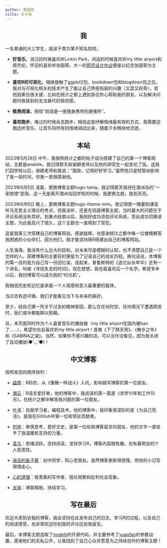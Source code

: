 ```yaml
---
author: 黄国政
title: 关于我
---
```


<style>
h2, h3 {
  text-align: center;
  font-weight: bold;
}
</style>

## 我

一名普通的大三学生，就读于南方某不知名院校。  

 * **好音乐**。消沉的时候喜欢听Linkin Park，闲适的时候喜欢听my little airport和周杰伦，怀旧的喜欢听张国荣。大一的[网页设计作业](https://Leslie-Cheung.netlify.app)便是以纪念张国荣为主题。
  
 * **喜欢R的可视化**。相继接触了ggplot2包、bookdown包和blogdown包之后，我对与可视化相关的技术产生了能让自己熬夜捣鼓的兴趣（又菜又好奇）。其他因素也很关键，比如在统计之都上遇到各位热心帮助我的朋友，以及解决问题时收获到的无法替代的愉悦感。
  
 * **敬畏阅读**。相信“阅读是一座随身携带的避难所”。
  
 * **喜欢跑步**。难过的时候会去跑步，相信这是纾解情绪最有效的方式。我需要边跑边听音乐，让音乐将所有的情绪调动出来，随着汗水畅快地流逝。  

## 本站

2023年5月28日 中午，我按照统计之都的帖子成功搭建了自己的第一个博客网站，主题是anatole。我记得那天和谢颖老师以及他的研究生一起去吃了饭。送我们回学校以后，谢颖老师和我说：“国政，记得好好学习。”虽然他只是短暂地影响了我一段时间，但我一直很感谢他。

2023年6月5日 凌晨，更换博客主题hugo-tania。我记得那天我待在涠洲岛的“一家旅馆”民宿。这一天是离开涠洲岛回学校的时候，我更换主题，直到天亮。

2023年6月6日 晚上，更换博客主题hugo-theme-mini。我记得那一晚要到课室听马克思主义理论的考点，但我没听，还是在捣鼓博客主题，当时最大的问题在于评论系统没有弄好。划重点结束以后，我刚好成功添加评论系统，至此成功切换该主题，为此我高兴了很久，这个主题也一直用到了现在。

这是我第三次搭建自己的博客网站。感谢益辉，也感谢统计之都中每一位慷慨解答我困惑的小伙伴们，因为他们，我才能坚持用R搭建出自己的博客网站。

人生海海，我没有什么远大的目标，对未来尽是模糊的认知，也不清楚自己是一个怎样的人。搭建博客的主要目的便是为了记录自己的成长历程。换句话说，本博客的第一目的是为自己写一份回忆录。说起来，普鲁斯特的《追忆似水年华》还有一个译名，叫做《寻找失去的时间》。现在想想，我也蛮喜欢后一个名字。希望多年以后，我的博客可以成为我的“时光机”。

我相信历史和记忆是承载一个人情感和意义最重要的载体。

当过去有迹可循，我们才能看见当下与未来的美好。

至少，给自己建一所关于过去的精神家园，那么在任何时空、任何境况下遭遇困苦时，我们或许都能聊以慰藉。

另，本页面同时作为个人喜爱音乐的播放器（my little airport在国内被ban了……），希望你也会喜欢听my little airport！首推《下了两天雨》、《散步之年》和《SABINA之涙》。当然，如果你不感兴趣的话，可以当作没看见，因为我关闭了自动播放(●'◡'●)！

## 中文博客

按照发现的顺序排列：

* [益辉](https://yihui.org)：R码农，从《像猪一样战斗》入坑，影响我写博客的第一位朋友。

* [湘云](https://xiangyun.rbind.io)：R语言爱好者，他的博客中，我阅读的第一篇是《求学10年和工作10月》，在统计之都中解答我问题的第一位朋友。

* [叶寻](https://cyrusyip.org)：自我学习者，编程技术，他的博客中，我印象很深刻的是《为自己而活》，是我在GitHub中第一位和常驻贡献者。

* [列弛](https://www.liechi.org)：审慎思考，爱好文史，是第一位给我博客留言的朋友，他的文字一度给予了我温暖和支持的力量。

* [袁凡](https://yuanfan.rbind.io)：思绪活跃，坚持阅读，坚持学习R，博客内容既有趣，也有着明显的个人哲思性。

* [进击的鱼子酱](https://dylanyu233.rbind.io)：初中同学，知心老朋友。虽然博客更新得很慢，但他的小记写得很走心。

* [心的道理](https://stephenleng.com/)：我羡慕的写作者，擅长观察和批判社会现象。

* [太隐](https://wangyurui.com/)：博客精致，持续学习。

## 写在最后

欢迎大家到访我的博客，我会坚持在此发布自己的日志、学习R的过程，以及自己的阅读感受，也非常欢迎你到我的评论区给我留言。

最后，本博客主题选取了[nodejh](https://github.com/nodejh/hugo-theme-mini)的开源代码，并主要参考了[yuanfan](https://github.com/earfanfan)的参数设置，感谢他们的无私公开，让我找到了自己心仪并愿意为之持续创作的博客主题！